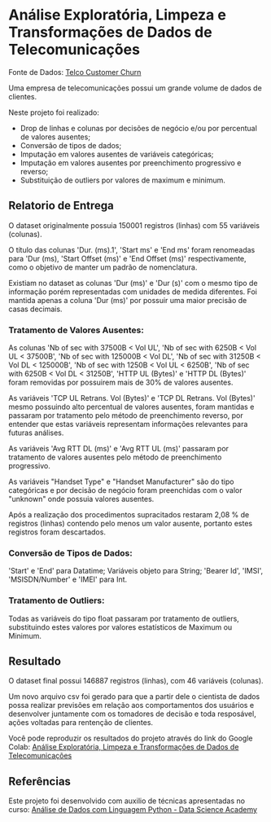 # Análise Exploratória, Limpeza e Transformações de Dados de Telecomunicações

Fonte de Dados: <a href ="https://www.kaggle.com/datasets/blastchar/telco-customer-churn">Telco Customer Churn<a>

Uma empresa de telecomunicações possui um grande volume de dados de clientes.

Neste projeto foi realizado:
* Drop de linhas e colunas por decisões de negócio e/ou por percentual de valores ausentes;
* Conversão de tipos de dados;
* Imputação em valores ausentes de variáveis categóricas;
* Imputação em valores ausentes por preenchimento progressivo e reverso;
* Substituição de outliers por valores de maximum e minimum.

## Relatorio de Entrega

O dataset originalmente possuia 150001 registros (linhas) com 55 variáveis (colunas).

O título das colunas 'Dur. (ms).1', 'Start ms' e 'End ms' foram renomeadas para 'Dur (ms), 'Start Offset (ms)' e 'End Offset (ms)' respectivamente, como o objetivo de manter um padrão de nomenclatura.

Existiam no dataset as colunas 'Dur (ms)' e 'Dur (s)' com o mesmo tipo de informação porém representadas com unidades de medida diferentes. Foi mantida apenas a coluna 'Dur (ms)' por possuir uma maior precisão de casas decimais.


### Tratamento de Valores Ausentes:

As colunas 'Nb of sec with 37500B < Vol UL', 'Nb of sec with 6250B < Vol UL < 37500B', 'Nb of sec with 125000B < Vol DL', 'Nb of sec with 31250B < Vol DL < 125000B', 'Nb of sec with 1250B < Vol UL < 6250B', 'Nb of sec with 6250B < Vol DL < 31250B', 'HTTP UL (Bytes)' e 'HTTP DL (Bytes)' foram removidas por possuirem mais de 30% de valores ausentes.

As variáveis 'TCP UL Retrans. Vol (Bytes)' e 'TCP DL Retrans. Vol (Bytes)' mesmo possuindo alto percentual de valores ausentes, foram mantidas e passaram por tratamento pelo método de preenchimento reverso, por entender que estas variáveis representam informações relevantes para futuras análises.

As variáveis 'Avg RTT DL (ms)' e 'Avg RTT UL (ms)' passaram por tratamento de valores ausentes pelo método de preenchimento progressivo.

As variáveis "Handset Type" e "Handset Manufacturer" são do tipo categóricas e por decisão de negócio foram preenchidas com o valor "unknown" onde possuia valores ausentes.

Após a realização dos procedimentos supracitados restaram 2,08 % de registros (linhas) contendo pelo menos um valor ausente, portanto estes registros foram descartados.


### Conversão de Tipos de Dados:

'Start' e 'End' para Datatime;
Variáveis objeto para String;
'Bearer Id', 'IMSI', 'MSISDN/Number' e 'IMEI' para Int.


### Tratamento de Outliers:

Todas as variáveis do tipo float passaram por tratamento de outliers, substituindo estes valores por valores estatísticos de Maximum ou Minimum.

## Resultado

O dataset final possui 146887 registros (linhas), com 46 variáveis (colunas). 

Um novo arquivo csv foi gerado para que a partir dele o cientista de dados possa realizar previsões em relação aos comportamentos dos usuários e desenvolver juntamente com os tomadores de decisão e toda resposável, ações voltadas para rentenção de clientes.

Você pode reproduzir os resultados do projeto através do link do Google Colab: <a href ="https://colab.research.google.com/drive/1ifMRaYV57KQWHX_p1LPoot2fcexod5uz?usp=sharing">Análise Exploratória, Limpeza e Transformações de Dados de Telecomunicações<a>

## Referências

Este projeto foi desenvolvido com auxilio de técnicas apresentadas no curso: <a href="https://www.datascienceacademy.com.br/course/analise-de-dados-com-linguagem-python-dsa">Análise de Dados com Linguagem Python - Data Science Academy</a>
